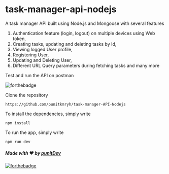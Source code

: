 # task-manager-api-nodejs
A task manager API built using Node.js and Mongoose with several features 
1. Authentication feature (login, logout) on multiple devices using Web token, 
2. Creating tasks, updating and deleting tasks by Id,
3. Viewing logged User profile,
4. Registering User,
5. Updating and Deleting User,
6. Different URL Query parameters during fetching tasks and many more

Test and run the API on postman

![forthebadge](https://badgen.net/npm/v/express)

Clone the repository
```
https://github.com/punitkmryh/task-manager-API-Nodejs
```
To install the dependencies, simply write
```
npm install
```
To run the app, simply write
```
npm run dev
```
##### Made with ♥ by <a href="https://github.com/punitkmryh">punitDev</a>
[![forthebadge](https://forthebadge.com/images/badges/built-with-love.svg)](https://github.com/punitkmryh)
